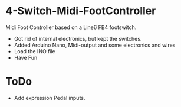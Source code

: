 # 4-Switch-Midi-FootController
Midi Foot Controller based on a Line6 FB4 footswitch.

- Got rid of internal electronics, but kept the switches.
- Added Arduino Nano, Midi-output and some electronics and wires
- Load the INO file
- Have Fun

# ToDo
- Add expression Pedal inputs.

